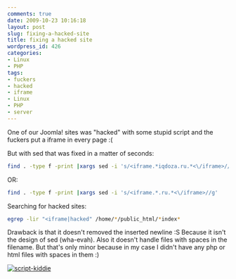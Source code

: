 ```yaml
---
comments: true
date: 2009-10-23 10:16:18
layout: post
slug: fixing-a-hacked-site
title: fixing a hacked site
wordpress_id: 426
categories:
- Linux
- PHP
tags:
- fuckers
- hacked
- iframe
- Linux
- PHP
- server
---
```


One of our Joomla! sites was "hacked" with some stupid script and the fuckers put a iframe in every page :(

But with sed that was fixed in a matter of seconds:


```bash
find . -type f -print |xargs sed -i 's/<iframe.*iqdoza.ru.*<\/iframe>//g'
```

OR:

```bash
find . -type f -print |xargs sed -i 's/<iframe.*.ru.*<\/iframe>//g'
```

Searching for hacked sites:

```bash
egrep -lir "<iframe|hacked" /home/*/public_html/*index*
```

Drawback is that it doesn't removed the inserted newline :S Because it isn't the design of sed (wha-evah).
Also it doesn't handle files with spaces in the filename. But that's only minor because in my case I didn't have any php or html files with spaces in them :)

[![script-kiddie](/images/uploads/2009/10/script-kiddie.jpg)](/images/uploads/2009/10/script-kiddie.jpg)
